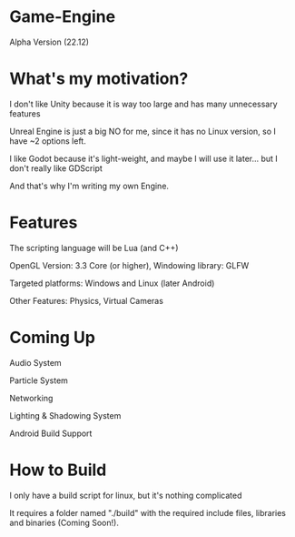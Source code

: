 # Game-Engine
Alpha Version (22.12)

# What's my motivation?
I don't like Unity because it is way too large and has many unnecessary features

Unreal Engine is just a big NO for me, since it has no Linux version, so I have ~2 options left.

I like Godot because it's light-weight, and maybe I will use it later... but I don't really like GDScript

And that's why I'm writing my own Engine.

# Features
The scripting language will be Lua (and C++)

OpenGL Version: 3.3 Core (or higher), Windowing library: GLFW

Targeted platforms: Windows and Linux (later Android)

Other Features: Physics, Virtual Cameras

# Coming Up
Audio System

Particle System

Networking

Lighting & Shadowing System


Android Build Support

# How to Build
I only have a build script for linux, but it's nothing complicated

It requires a folder named "./build" with the required include files, libraries and binaries (Coming Soon!).
